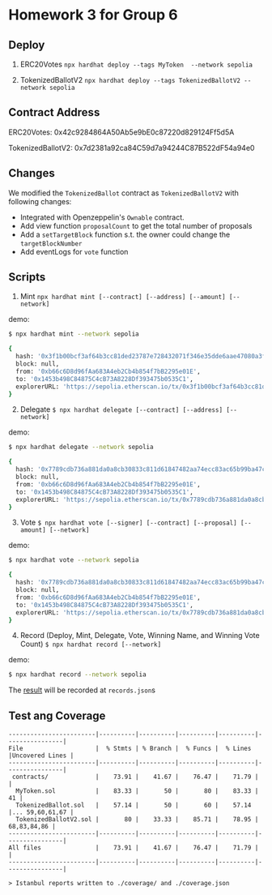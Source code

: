 # Homework 3 for Group 6

## Deploy

1. ERC20Votes
   `npx hardhat deploy --tags MyToken  --network sepolia`

2. TokenizedBallotV2
   `npx hardhat deploy --tags TokenizedBallotV2 --network sepolia`

## Contract Address

ERC20Votes: 0x42c9284864A50Ab5e9bE0c87220d829124Ff5d5A

TokenizedBallotV2: 0x7d2381a92ca84C59d7a94244C87B522dF54a94e0

## Changes

We modified the `TokenizedBallot` contract as `TokenizedBallotV2` with following changes:

- Integrated with Openzeppelin's `Ownable` contract.
- Add view function `proposalCount` to get the total number of proposals
- Add a `setTargetBlock` function s.t. the owner could change the `targetBlockNumber`
- Add eventLogs for `vote` function

## Scripts

1. Mint
   `npx hardhat mint [--contract] [--address] [--amount] [--network]`

demo:

```bash
$ npx hardhat mint --network sepolia

{
  hash: '0x3f1b00bcf3af64b3cc81ded23787e728432071f346e35dde6aae47080a3fbcc0',
  block: null,
  from: '0xb66c6D8d96fAa683A4eb2Cb4b854f7bB2295e01E',
  to: '0x1453b498C84875C4cB73A8228Df393475b0535C1',
  explorerURL: 'https://sepolia.etherscan.io/tx/0x3f1b00bcf3af64b3cc81ded23787e728432071f346e35dde6aae47080a3fbcc0'
}
```

2. Delegate
   `$ npx hardhat delegate [--contract] [--address] [--network]`

demo:

```bash
$ npx hardhat delegate --network sepolia

{
  hash: '0x7789cdb736a881da0a8cb30833c811d61847482aa74ecc83ac65b99ba47cbc7e',
  block: null,
  from: '0xb66c6D8d96fAa683A4eb2Cb4b854f7bB2295e01E',
  to: '0x1453b498C84875C4cB73A8228Df393475b0535C1',
  explorerURL: 'https://sepolia.etherscan.io/tx/0x7789cdb736a881da0a8cb30833c811d61847482aa74ecc83ac65b99ba47cbc7e'
}
```

3. Vote
   `$ npx hardhat vote [--signer] [--contract] [--proposal] [--amount] [--network]`

demo:

```bash
$ npx hardhat vote --network sepolia

{
  hash: '0x7789cdb736a881da0a8cb30833c811d61847482aa74ecc83ac65b99ba47cbc7e',
  block: null,
  from: '0xb66c6D8d96fAa683A4eb2Cb4b854f7bB2295e01E',
  to: '0x1453b498C84875C4cB73A8228Df393475b0535C1',
  explorerURL: 'https://sepolia.etherscan.io/tx/0x7789cdb736a881da0a8cb30833c811d61847482aa74ecc83ac65b99ba47cbc7e'
}
```

4. Record (Deploy, Mint, Delegate, Vote, Winning Name, and Winning Vote Count)
   `$ npx hardhat record [--network]`

demo:

```bash
$ npx hardhat record --network sepolia
```

The [result](records.json) will be recorded at `records.json`s

## Test ang Coverage

```
------------------------|----------|----------|----------|----------|----------------|
File                    |  % Stmts | % Branch |  % Funcs |  % Lines |Uncovered Lines |
------------------------|----------|----------|----------|----------|----------------|
 contracts/             |    73.91 |    41.67 |    76.47 |    71.79 |                |
  MyToken.sol           |    83.33 |       50 |       80 |    83.33 |             41 |
  TokenizedBallot.sol   |    57.14 |       50 |       60 |    57.14 |... 59,60,61,67 |
  TokenizedBallotV2.sol |       80 |    33.33 |    85.71 |    78.95 |    68,83,84,86 |
------------------------|----------|----------|----------|----------|----------------|
All files               |    73.91 |    41.67 |    76.47 |    71.79 |                |
------------------------|----------|----------|----------|----------|----------------|

> Istanbul reports written to ./coverage/ and ./coverage.json
```
